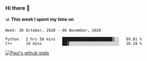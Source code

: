 ### Hi there 👋

📊 **This week I spent my time on**
<!--START_SECTION:waka-->
```text
Week: 30 October, 2020 - 06 November, 2020

Python   2 hrs 50 mins   ██████████████████████▒░░   89.81 % 
C++      19 mins         ██▓░░░░░░░░░░░░░░░░░░░░░░   10.19 % 
```
<!--END_SECTION:waka-->


[![Paul's github stats](https://github-readme-stats.vercel.app/api?username=mickeyouyou&theme=dracula&show_icons=true)](https://github.com/anuraghazra/github-readme-stats)

